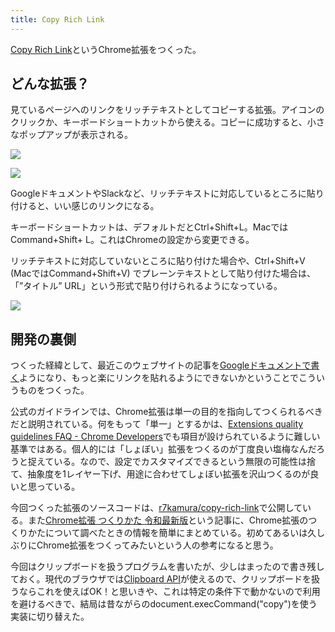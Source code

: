 ```yaml
---
title: Copy Rich Link
---
```

[Copy Rich Link](https://chrome.google.com/webstore/detail/copy-rich-link/hikiamlgpdcabppakpmemaofmkgknpea)というChrome拡張をつくった。

どんな拡張？
------

見ているページへのリンクをリッチテキストとしてコピーする拡張。アイコンのクリックか、キーボードショートカットから使える。コピーに成功すると、小さなポップアップが表示される。

![](https://lh3.googleusercontent.com/docs/AG8NV2Ztr_RemJmcE3lxm7A-gv3QAxniEu6P0ocxhdQJxmjoAu9f4jofUJ7L1H_M1jKyEx-lphFQRwIzzglk1W4oIv8SLMe8y6RM4g_dNzBTIF1oz6AZ3tcGyZliANWxgPrvPPtVGJ1hLBSXWQFogZJfu0BBsHG-sCYHyKrB9-A0K43O8E66-S5hwLaMhUoYRvPSvlsZA1NPVGidVuu0N2jM-0dMQadcoKeSnK6rvf3ZKEzhoThk2GWuBOsk-xzpgpDB8P4HXvdVY4wtvbgptD2pA4OoXtVVc2GDnDNPGZ-TbYih56lf7Io8l-ZQueNdfVx6Mivr-TpESvXBwmFLSj1lLHJDNoovgNS_W6DQVAoaIJKdM8x9-EcFy_YNQ7zNQgomtsde8IsZcZBQwz1HPYdciyXFoI8IXa-U6R1TiOxoJpPnTYcGXojFeM2wQvePLF31eC1ZPQvoiVzDkXVt9gpUlJv9sl1zXafmpWW2jlAs9EZveWwD0g0GdZwbCLpfr-EK-6DcG7n1MK7PVevtGWMEWvVHISTqwlOiY0hb-oRQvmsUAeHPIUcimQPQseNlId-2LU5RDhd7nHyEXKHUhEtBVVkWIY61zRCHtNIiy307tysiLArglkmzot7F9DhHzZQkyKf88048MIDZcMFfxiRlatY3h8hoF5Mm_GCRQF1S-7gvzkK_e4F3vgpd7G205nAFD78_qpcDB5E4yWagqkzJDmek-bG6dqWLbCv4BmNAzSF2p_HmdOGnOsbpYnK2fE_567kVOot8TjD_OCJ-1f1qSbrxBHLAk-s_isNSufFPdDG2aGDrwFzhw_Ha48gLUhWsJ3vnfX8Ov2DOX269HBsdjmAjrlkQ_Ab7kpBV3jsatekqpsLdg44VkeRyOjmjvTJEk55OH5LiUaPSZQ-PEbxppZ1_zLHm1U3AGI6zEzY6Sadb2d4KKUW80bmwsgOdpVQc4DgEXeQSgzgolD7x_LUikvMlhqPRWijOip_bDvDaakA660asEkYFVJIMEK0ELJNcuSnKkKtHqGYTqVbCt5698RwgzNeezBljpMSPpM1r9w4WXn6515G4-hLK2tIhIzUgRs7q8HkMfmgRO32eL3fPPx2y1CPZJpmNZdNH6osgqkoKOrdHYezVTKF3gvVr0ikM-J_zs6rgkiqU47OlMux3kIgxapTzw4xlAuU1knn6Y8DvoOtjqPsCOL7OBNXUBKz5IeVYF2qo_SMEp7R8olkKirW1DdMSrNKKKmU0vYIN_WNQoOU5)

![](https://lh3.googleusercontent.com/docs/AG8NV2Zt2YxXP4ExJOPCJ76k3Haifj0fpAeTztjk77l3QmxDH_eMD7Srv3lsk1mN2n8uBi4bY6w13gt7LBvHqkPFnQTYxnTsJX_BSGcaN1eKbltTlcAwMC63caXCsb7JHUcCWqoWPnnglr9jXOHYQJ_RAdINI72tlmh_pMSPDctOA7uZanpzGluB3xq1KQd4-fWaaToconVye1QyJ2Y1scXhQjwKhbXYPvp6jFdheNQXvjmrh9AFSTdndV4Epmx1LYYp6zGlP_uKxcA1j6h349ljM08W_7aC1qIQygQamHp9WcW6jHYbTT_3fuRIo6kOJqFC8ash-_cOvEj222DvyVjUKmNbMxZGrVLRQ-0hen2vZbPGL6VLrYBHWNBY-Z6XoqyPuiwRoGz_pSyvIspERJGjvwLecvIi7gIXJl0fFffZGnviU-surqFiXcurzTw43Iaz9miicdfjeEWiF_8mLB9-N6RfaQUzOEKR4owPNISHW7gZNJeaVjK2ySy73z4C0alzWn0nmMwoK6pNtyXz5vWvM42_MCIK1SzgO9qRjbMQwS2eiGCVP0cLegVBU1v49EF2oL5Zl2lROWi5Kdu5TBUDu4vKAAJjalcb1kO7Z0r-_Ds8ZgP6-3Xb7HVrlpP8IQjMB1uqbzvSdoWepJkvw5AbXIRaZUWO75Ql-QdHx-7ojhzMTNIR0kuVE33PT2YPEUjeF1uvq_PWAPhFYQA-5cjIZOlHDZ0WItwHI1xv6C4ntLobbp-Vv9a02P5RuwD-jimR2QRzGkB76IX1CMpn-KmuZOHaiJ5pmksfh9Sl5PqzMHAaKC1DK8oLynxSz3J_nPUNZUsQ-sSuyWgLl9kWwGn0k9en-Wx6Fs3rA8CH_P59Ev0Izfvxg3xSyFwhnOvkiMSotHPoTUtClMrePlUrbybHCOb4wtQ9AWEyiYskipJltE0Z3uascrV3ukiU903v2Y_JXaZT0Wx723gBSUNInGx-qN8ihUUeVPjuYOPvtp5iyFARscnjcQjvEYiDmZtWtR4IBKoZN3WBvSpXGaB_PzrPB562SPQ_nt5ZJXqEi4CahhhREYik2frXovAE1HK7-fOmFC2U9XISirAE2GoiGKoeT8KDuKC1lmLtTD1hqJUNX6x0_iur7cM_544Pq32mZomX8BoclByI5mluDolBwz5mEFznrx-XUbBDkYbVYtJbpsJohJoUyUkmnX5lIBMw4zStHxBvE2LoFnbOT6mxj6GCBWTOMI5VFZK0RKafyxTYQoxbwDpO)

GoogleドキュメントやSlackなど、リッチテキストに対応しているところに貼り付けると、いい感じのリンクになる。

キーボードショートカットは、デフォルトだとCtrl+Shift+L。MacではCommand+Shift+ L。これはChromeの設定から変更できる。

リッチテキストに対応していないところに貼り付けた場合や、Ctrl+Shift+V (MacではCommand+Shift+V) でプレーンテキストとして貼り付けた場合は、「”タイトル” URL」という形式で貼り付けられるようになっている。

![](https://lh3.googleusercontent.com/docs/AG8NV2aO3iyILqX96xvDMBeI_x5u37qMWFvo4Nbg16dOTSX8GQrESTKWbDIdHcPXO3stKACpudEG2r7zAR6xNXisxcTKcCtnA6HM74UlB0BqmboW1UzZv6y_wV5GPjHYVut3WmppOyEDKIxvwv5RrPBDPLqxZg9h0kcx8KgAfwNNVPbMVW_PjPFRr5dhRvPqZzEH8oLwiHNyjd9P_odGUUKbBXITXM9uxJeWezrAJC-ooIg3D2MCYPFcYXxyxhjpR0wxpMVJCBKxc7fjCVpRQ63wxGnqzvIKuaXwqOGInG_y4xn_NxwPsSuciM1piOl11YfCboL-58mo5UO3U3SnPeb8PtnWkP_AhsBP7_3BW6aSKUeVtaZhwyJKX2oY7VY3Fyh7tEMsQVn77Z8HxFhv7DI3DpWHOn8Kq8IbRNJ5QECsyfwOcqHqQQDAwsZnJH_BODfTomtk1xS3rm3XAymYYCW7ngKPpqdTcAzmW2REfdUe_em8HG6VcQS1dMfuokXu_3eTXpIVYG3A_9yWJYmV-BctTw0XnXfxvEPG42kKgE9yDoVhX3--2KwfDZI18_8jyjxtr3YDl7yHqLxMCSMLJJIEC2Q4KT5fUT_qvNYh6fq7_zxXg63jGTRDZd3ygtCgJV-un2LsU035v_7aYPrjjleXBhd2X3X3VinB5zTm1ZkMhYjdhfhlEawFQdbcCUcxms_JsFNKKPjcOou373nvJ8WuPOrljML1NR-tD8tpDG6Rj6H4aWYW6zQlyeiLaK_2Rf-hIUpJywwKWk6eJZPLEfm4CAywzmcAHCMbYje-OiVR6-Wl3A2zaiMLXN6qRprsXEhD7QxeQ6AYrppY4Iu56PkY_SkHTdd67aMNjJvOr9N9Fk9464NbG4FJN0DiY8LrCRxPHZeyYsljhh3uraPVm2tUvMcp7gD0xZJeqLlEyjWft3BXrOo9pIQCS2R-QbPliaCJ1OP0r93UDLdLYDAV3_hoyNdrSBF1wqg_OJtHxVLzd1ymraMFc9OQ_7sV5Y9XXSQ4mMp_fyMYqb8LTiWVwngu6Y69b_xxRLap36TUE88kGsGfF-hmMu_-b7skpx7untt4xe02Il7TAFqsDG92oeHB89IX5mUpl7Aa-iIiorFb6lQ7HJmdp-GkMp6wY4g01V5ZaFV_Es7kOowmDGoQiEBCiuh69R5tA5imGu12DV6-QGx6aqysAZLspPU87vT1Pt5j-Pqbk7tZtsLnbUy7dVTK0Xkf7m6QLo7k9gtUUkF9SUFt5ddY)

開発の裏側
-----

つくった経緯として、最近このウェブサイトの記事を[Googleドキュメントで書く](https://r7kamura.com/articles/2022-05-04-diary)ようになり、もっと楽にリンクを貼れるようにできないかということでこういうものをつくった。

公式のガイドラインでは、Chrome拡張は単一の目的を指向してつくられるべきだと説明されている。何をもって「単一」とするかは、[Extensions quality guidelines FAQ - Chrome Developers](https://developer.chrome.com/docs/extensions/mv3/single_purpose/#one)でも項目が設けられているように難しい基準ではある。個人的には「しょぼい」拡張をつくるのが丁度良い塩梅なんだろうと捉えている。なので、設定でカスタマイズできるという無限の可能性は捨て、抽象度を1レイヤー下げ、用途に合わせてしょぼい拡張を沢山つくるのが良いと思っている。

今回つくった拡張のソースコードは、[r7kamura/copy-rich-link](https://github.com/r7kamura/copy-rich-link)で公開している。また[Chrome拡張 つくりかた 令和最新版](https://r7kamura.com/articles/2022-05-07-chrome-extension-dev-2022)という記事に、Chrome拡張のつくりかたについて調べたときの情報を簡単にまとめている。初めてあるいは久しぶりにChrome拡張をつくってみたいという人の参考になると思う。

今回はクリップボードを扱うプログラムを書いたが、少しはまったので書き残しておく。現代のブラウザでは[Clipboard API](https://developer.mozilla.org/ja/docs/Web/API/Clipboard)が使えるので、クリップボードを扱うならこれを使えばOK！と思いきや、これは特定の条件下で動かないので利用を避けるべきで、結局は昔ながらのdocument.execCommand("copy")を使う実装に切り替えた。
